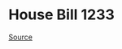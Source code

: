 # House Bill 1233

[Source](http://lawfilesext.leg.wa.gov/biennium/2021-22/Xml/Bills/House%20Bills/1233.xml)